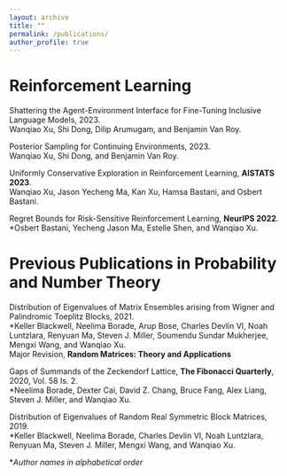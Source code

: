 ```yaml
---
layout: archive
title: ""
permalink: /publications/
author_profile: true
---
```


Reinforcement Learning
======
<a href="https://arxiv.org/abs/2305.11455" style="text-decoration: none;">Shattering the Agent-Environment Interface for Fine-Tuning Inclusive Language Models</a>, 2023.<br />
Wanqiao Xu, Shi Dong, Dilip Arumugam, and Benjamin Van Roy.<br />

<a href="https://arxiv.org/abs/2211.15931" style="text-decoration: none;">Posterior Sampling for Continuing Environments</a>, 2023.<br />
Wanqiao Xu, Shi Dong, and Benjamin Van Roy.<br />

<a href="https://arxiv.org/abs/2110.13060" style="text-decoration: none;">Uniformly Conservative Exploration in Reinforcement Learning</a>, **AISTATS 2023**.<br />
Wanqiao Xu, Jason Yecheng Ma, Kan Xu, Hamsa Bastani, and Osbert Bastani.<br />

<a href="https://arxiv.org/abs/2210.05650" style="text-decoration: none;">Regret Bounds for Risk-Sensitive Reinforcement Learning</a>, **NeurIPS 2022**.<br />
\*Osbert Bastani, Yecheng Jason Ma, Estelle Shen, and Wanqiao Xu.<br />

Previous Publications in Probability and Number Theory
======
Distribution of Eigenvalues of Matrix Ensembles arising from Wigner and Palindromic Toeplitz Blocks, 2021.<br />
\*Keller Blackwell, Neelima Borade, Arup Bose, Charles Devlin VI, Noah Luntzlara, Renyuan Ma, Steven J. Miller, Soumendu Sundar Mukherjee, Mengxi Wang, and Wanqiao Xu.<br />
Major Revision, **Random Matrices: Theory and Applications**

<a href="https://arxiv.org/abs/1909.01935" style="text-decoration: none;">Gaps of Summands of the Zeckendorf Lattice</a>, **The Fibonacci Quarterly**, 2020, Vol. 58 Is. 2.<br />
\*Neelima Borade, Dexter Cai, David Z. Chang, Bruce Fang, Alex Liang, Steven J. Miller, and Wanqiao Xu.<br />

<a href="https://arxiv.org/abs/1908.03834" style="text-decoration: none;">Distribution of Eigenvalues of Random Real Symmetric Block Matrices</a>, 2019.<br />
\*Keller Blackwell, Neelima Borade, Charles Devlin VI, Noah Luntzlara, Renyuan Ma, Steven J. Miller, Mengxi Wang, and Wanqiao Xu.<br />

\**Author names in alphabetical order*